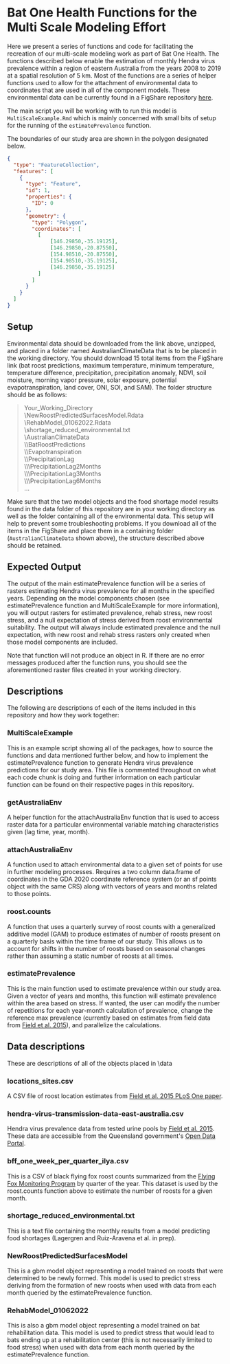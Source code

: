 # Bat One Health Functions for the Multi Scale Modeling Effort
Here we present a series of functions and code for facilitating the recreation of our multi-scale modeling work as part of Bat One Health. The functions described below enable the estimation of monthly Hendra virus prevalence within a region of eastern Australia from the years 2008 to 2019 at a spatial resolution of 5 km. Most of the functions are a series of helper functions used to allow for the attachment of environmental data to coordinates that are used in all of the component models. These environmental data can be currently found in a FigShare repository [here](https://figshare.com/s/ddb5a1584609b20f6596).

The main script you will be working with to run this model is `MultiScaleExample.Rmd` which is mainly concerned with small bits of setup for the running of the `estimatePrevalence` function.

The boundaries of our study area are shown in the polygon designated below.

```geojson
{
  "type": "FeatureCollection",
  "features": [
    {
      "type": "Feature",
      "id": 1,
      "properties": {
        "ID": 0
      },
      "geometry": {
        "type": "Polygon",
        "coordinates": [
          [
              [146.29850,-35.19125],
              [146.29850,-20.87550],
              [154.98510,-20.87550],
              [154.98510,-35.19125],
              [146.29850,-35.19125]
          ]
        ]
      }
    }
  ]
}
```

## Setup
Environmental data should be downloaded from the link above, unzipped, and placed in a folder named AustralianClimateData that is to be placed in the working directory. You should download 15 total items from the FigShare link (bat roost predictions, maximum temperature, minimum temperature, temperature difference, precipitation, precipitation anomaly, NDVI, soil moisture, morning vapor pressure, solar exposure, potential evapotranspiration, land cover, ONI, SOI, and SAM). The folder structure should be as follows:
>Your_Working_Directory<br>
>\NewRoostPredictedSurfacesModel.Rdata<br>
>\RehabModel_01062022.Rdata<br>
>\shortage_reduced_environmental.txt<br>
>\AustralianClimateData<br>
>\\\BatRoostPredictions<br>
>\\\Evapotranspiration<br>
>\\\PrecipitationLag<br>
>\\\\\PrecipitationLag2Months<br>
>\\\\\PrecipitationLag3Months<br>
>\\\\\PrecipitationLag6Months<br>
>...<br>

Make sure that the two model objects and the food shortage model results found in the data folder of this repository are in your working directory as well as the folder containing all of the environmental data. This setup will help to prevent some troubleshooting problems. If you download all of the items in the FigShare and place them in a containing folder (`AustralianClimateData` shown above), the structure described above should be retained.

## Expected Output
The output of the main estimatePrevalence function will be a series of rasters estimating Hendra virus prevalence for all months in the specified years. Depending on the model components chosen (see estimatePrevalence function and MultiScaleExample for more information), you will output rasters for estimated prevalence, rehab stress, new roost stress, and a null expectation of stress derived from roost environmental suitability. The output will always include estimated prevalence and the null expectation, with new roost and rehab stress rasters only created when those model components are included.

Note that function will not produce an object in R. If there are no error messages produced after the function runs, you should see the aforementioned raster files created in your working directory.

## Descriptions
The following are descriptions of each of the items included in this repository and how they work together:

### MultiScaleExample
This is an example script showing all of the packages, how to source the functions and data mentioned further below, and how to implement the estimatePrevalence function to generate Hendra virus prevalence predictions for our study area. This file is commented throughout on what each code chunk is doing and further information on each particular function can be found on their respective pages in this repository.

### getAustraliaEnv
A helper function for the attachAustraliaEnv function that is used to access raster data for a particular environmental variable matching characteristics given (lag time, year, month).

### attachAustraliaEnv
A function used to attach environmental data to a given set of points for use in further modeling processes. Requires a two column data.frame of coordinates in the GDA 2020 coordinate reference system (or an sf points object with the same CRS) along with vectors of years and months related to those points.

### roost.counts
A function that uses a quarterly survey of roost counts with a generalized additive model (GAM) to produce estimates of number of roosts present on a quarterly basis within the time frame of our study. This allows us to account for shifts in the number of roosts based on seasonal changes rather than assuming a static number of roosts at all times. 

### estimatePrevalence
This is the main function used to estimate prevalence within our study area. Given a vector of years and months, this function will estimate prevalence within the area based on stress. If wanted, the user can modify the number of repetitions for each year-month calculation of prevalence, change the reference max prevalence (currently based on estimates from field data from [Field et al. 2015](https://doi.org/10.1371/journal.pone.0144055)), and parallelize the calculations. 

## Data descriptions
These are descriptions of all of the objects placed in \data

### locations_sites.csv 
A CSV file of roost location estimates from [Field et al. 2015 PLoS One paper](https://doi.org/10.1371/journal.pone.0144055).

### hendra-virus-transmission-data-east-australia.csv
Hendra virus prevalence data from tested urine pools by [Field et al. 2015](https://doi.org/10.1371/journal.pone.0144055). These data are accessible from the Queensland government's [Open Data Portal](https://www.data.qld.gov.au/dataset/hev-infection-flying-foxes-eastern-australia).

### bff_one_week_per_quarter_ilya.csv
This is a CSV of black flying fox roost counts summarized from the [Flying Fox Monitoring Program](https://www.data.qld.gov.au/dataset/flying-fox-monitoring-program) by quarter of the year. This dataset is used by the roost.counts function above to estimate the number of roosts for a given month. 

### shortage_reduced_environmental.txt
This is a text file containing the monthly results from a model predicting food shortages (Lagergren and Ruiz-Aravena et al. in prep).

### NewRoostPredictedSurfacesModel
This is a gbm model object representing a model trained on roosts that were determined to be newly formed. This model is used to predict stress deriving from the formation of new roosts when used with data from each month queried by the estimatePrevalence function.

### RehabModel_01062022
This is also a gbm model object representing a model trained on bat rehabilitation data. This model is used to predict stress that would lead to bats ending up at a rehabilitation center (this is not necessarily limited to food stress) when used with data from each month queried by the estimatePrevalence function.
